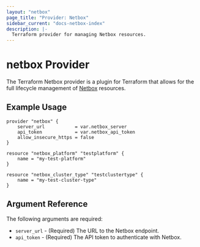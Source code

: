 ```yaml
---
layout: "netbox"
page_title: "Provider: Netbox"
sidebar_current: "docs-netbox-index"
description: |-
  Terraform provider for managing Netbox resources.
---
```


# netbox Provider

The Terraform Netbox provider is a plugin for Terraform that allows for the full lifecycle management of [Netbox](https://netbox.readthedocs.io/en/stable/) resources.

## Example Usage

```hcl
provider "netbox" {
    server_url           = var.netbox_server
    api_token            = var.netbox_api_token
    allow_insecure_https = false
}

resource "netbox_platform" "testplatform" {
    name = "my-test-platform"
}

resource "netbox_cluster_type" "testclustertype" {
    name = "my-test-cluster-type"
}
```

## Argument Reference

The following arguments are required:

- `server_url` - (Required) The URL to the Netbox endpoint.
- `api_token` - (Required) The API token to authenticate with Netbox.
